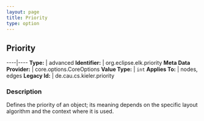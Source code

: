 ```yaml
---
layout: page
title: Priority
type: option
---
```

## Priority

----|----
**Type:** | advanced
**Identifier:** | org.eclipse.elk.priority
**Meta Data Provider:** | core.options.CoreOptions
**Value Type:** | `int`
**Applies To:** | nodes, edges
**Legacy Id:** | de.cau.cs.kieler.priority


### Description
Defines the priority of an object; its meaning depends on the specific layout algorithm and the context where it is used.

